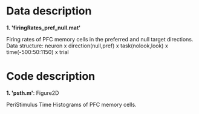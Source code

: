 <!DOCTYPE html>
<html>
    
<head>
    <h1>Data description</h1>
</head>

<body> 
<b>1. 'firingRates_pref_null.mat'</b>
<p>Firing rates of PFC memory cells in the preferred and null target directions.<br>
Data structure: neuron x direction(null,pref) x task(nolook,look) x time(-500:50:1150) x trial </p>
</body>   

<head>
    <h1>Code description</h1>
</head>

<body> 
<b>1. 'psth.m'</b>: Figure2D
<p>PeriStimulus Time Histograms of PFC memory cells.</p>
</body>    

</html>
